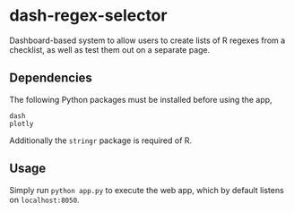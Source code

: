 # dash-regex-selector

Dashboard-based system to allow users to create lists of R regexes from a checklist, as well as test them out on a separate page.

## Dependencies

The following Python packages must be installed before using the app,

```
dash
plotly
```

Additionally the `stringr` package is required of R.

## Usage

Simply run `python app.py` to execute the web app, which by default listens on `localhost:8050`.